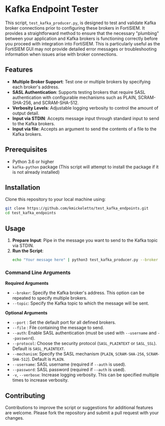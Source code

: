 # Kafka Endpoint Tester

This script, `test_kafka_producer.py`, is designed to test and validate Kafka broker connections prior to configuring these brokers in FortiSIEM. It provides a straightforward method to ensure that the necessary "plumbing" between your application and Kafka brokers is functioning correctly before you proceed with integration into FortiSIEM. This is particularly useful as the FortiSIEM GUI may not provide detailed error messages or troubleshooting information when issues arise with broker connections.

## Features

- **Multiple Broker Support**: Test one or multiple brokers by specifying each broker's address.
- **SASL Authentication**: Supports testing brokers that require SASL authentication with configurable mechanisms such as PLAIN, SCRAM-SHA-256, and SCRAM-SHA-512.
- **Verbosity Levels**: Adjustable logging verbosity to control the amount of output detail.
- **Input via STDIN**: Accepts message input through standard input to send to the Kafka brokers.
- **Input via file**: Accepts an argument to send the contents of a file to the Kafka brokers.

## Prerequisites

- Python 3.6 or higher
- `kafka-python` package (This script will attempt to install the package if it is not already installed)

## Installation

Clone this repository to your local machine using:

```bash
git clone https://github.com/kmickeletto/test_kafka_endpoints.git
cd test_kafka_endpoints
```

## Usage

1. **Prepare Input**: Pipe in the message you want to send to the Kafka topic via STDIN.
2. **Run the Script**:
    ```bash
    echo "Your message here" | python3 test_kafka_producer.py --broker broker1 --broker2:1234 --topic your_topic_name [additional options]
    ```

### Command Line Arguments

**Required Arguments**
- `--broker`: Specify the Kafka broker's address. This option can be repeated to specify multiple brokers.
- `--topic`: Specify the Kafka topic to which the message will be sent.

**Optional Arguments**
- `--port` : Set the default port for all defined brokers.
- `--file` : File containing the message to send.
- `--auth`: Enable SASL authentication (must be used with `--username` and `--password`).
- `--protocol`: Choose the security protocol (`SASL_PLAINTEXT` or `SASL_SSL`). Default is `SASL_PLAINTEXT`.
- `--mechanism`: Specify the SASL mechanism (`PLAIN`, `SCRAM-SHA-256`, `SCRAM-SHA-512`). Default is `PLAIN`.
- `--username`: SASL username (required if `--auth` is used).
- `--password`: SASL password (required if `--auth` is used).
- `-v`, `--verbose`: Increase logging verbosity. This can be specified multiple times to increase verbosity.

## Contributing

Contributions to improve the script or suggestions for additional features are welcome. Please fork the repository and submit a pull request with your changes.

